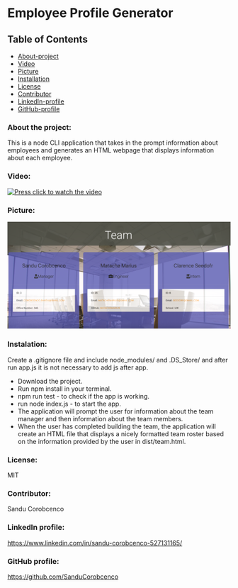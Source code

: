 # Employee Profile Generator


## Table of Contents

* [About-project](#Description)
* [Video](#Video)
* [Picture](#Picture)
* [Installation](#Installation)
* [License](#License)
* [Contributor](#Contributor)
* [LinkedIn-profile](#LinkedIn-profile)
* [GitHub-profile](#GitHub-profile)



   
### About the project:
This is a node CLI application that takes in the prompt information about employees and generates an HTML webpage that displays information about each employee.  

### Video:
[![Press click to watch the video](https://yt-embed.herokuapp.com/embed?v=r5GAZ3-E0n4&ab)](https://drive.google.com/file/d/1CZvzntq3RlDs6ckGZrWhzJsr-fSVkfkr/view)

### Picture:
![Picture](./img/example.png) 

### Instalation:
Create a .gitignore file and include node_modules/ and .DS_Store/ and after run app.js it is not necessary to add js after app.
* Download the project.
* Run npm install  in your terminal.
* npm run test - to check if the app is working.
* run node index.js - to start the app.
* The application will prompt the user for information about the team manager and then information about the team members.
* When the user has completed building the team, the application will create an HTML file that displays a nicely formatted team roster based on the information provided by the user in dist/team.html.

### License:
MIT

### Contributor:
Sandu Corobcenco


### LinkedIn profile:
https://www.linkedin.com/in/sandu-corobcenco-527131165/

### GitHub profile:
https://github.com/SanduCorobcenco

